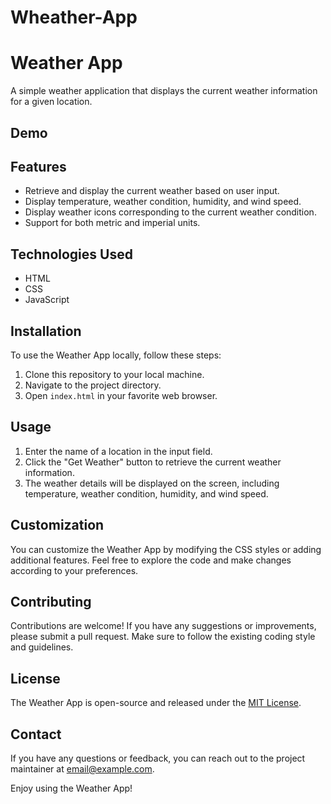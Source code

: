 # Wheather-App
# Weather App

A simple weather application that displays the current weather information for a given location.

## Demo


## Features

- Retrieve and display the current weather based on user input.
- Display temperature, weather condition, humidity, and wind speed.
- Display weather icons corresponding to the current weather condition.
- Support for both metric and imperial units.

## Technologies Used

- HTML
- CSS
- JavaScript

## Installation

To use the Weather App locally, follow these steps:

1. Clone this repository to your local machine.
2. Navigate to the project directory.
3. Open `index.html` in your favorite web browser.

## Usage

1. Enter the name of a location in the input field.
2. Click the "Get Weather" button to retrieve the current weather information.
3. The weather details will be displayed on the screen, including temperature, weather condition, humidity, and wind speed.

## Customization

You can customize the Weather App by modifying the CSS styles or adding additional features. Feel free to explore the code and make changes according to your preferences.

## Contributing

Contributions are welcome! If you have any suggestions or improvements, please submit a pull request. Make sure to follow the existing coding style and guidelines.

## License

The Weather App is open-source and released under the [MIT License](LICENSE).

## Contact

If you have any questions or feedback, you can reach out to the project maintainer at [email@example.com](mailto:email@example.com).

Enjoy using the Weather App!
